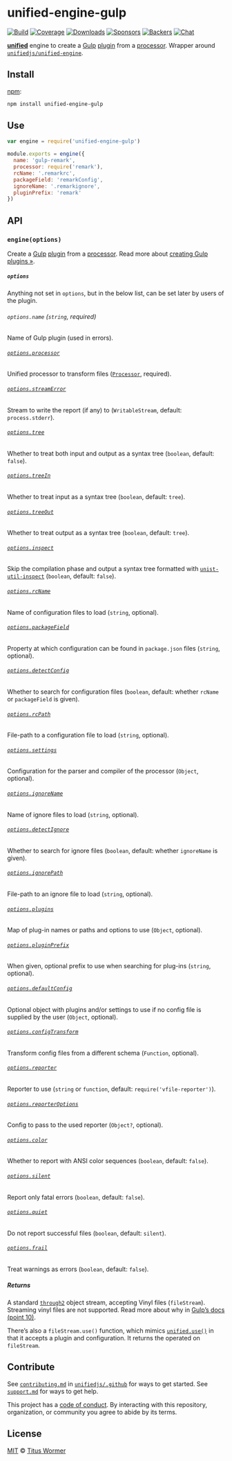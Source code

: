 # unified-engine-gulp

[![Build][build-badge]][build]
[![Coverage][coverage-badge]][coverage]
[![Downloads][downloads-badge]][downloads]
[![Sponsors][sponsors-badge]][collective]
[![Backers][backers-badge]][collective]
[![Chat][chat-badge]][chat]

[**unified**][unified] engine to create a [Gulp][] [plugin][] from a
[processor][].
Wrapper around [`unifiedjs/unified-engine`][engine].

## Install

[npm][]:

```sh
npm install unified-engine-gulp
```

## Use

```js
var engine = require('unified-engine-gulp')

module.exports = engine({
  name: 'gulp-remark',
  processor: require('remark'),
  rcName: '.remarkrc',
  packageField: 'remarkConfig',
  ignoreName: '.remarkignore',
  pluginPrefix: 'remark'
})
```

## API

### `engine(options)`

Create a [Gulp][] [plugin][] from a [processor][].
Read more about [creating Gulp plugins »][plugin].

##### `options`

Anything not set in `options`, but in the below list, can be set later by users
of the plugin.

###### `options.name` (`string`, required)

Name of Gulp plugin (used in errors).

###### [`options.processor`][processor]

Unified processor to transform files ([`Processor`][unified-processor],
required).

###### [`options.streamError`][stream-error]

Stream to write the report (if any) to (`WritableStream`, default:
`process.stderr`).

###### [`options.tree`][tree]

Whether to treat both input and output as a syntax tree (`boolean`, default:
`false`).

###### [`options.treeIn`][tree-in]

Whether to treat input as a syntax tree (`boolean`, default: `tree`).

###### [`options.treeOut`][tree-out]

Whether to treat output as a syntax tree (`boolean`, default: `tree`).

###### [`options.inspect`][inspect]

Skip the compilation phase and output a syntax tree formatted with
[`unist-util-inspect`][util-inspect] (`boolean`, default: `false`).

###### [`options.rcName`][rc-name]

Name of configuration files to load (`string`, optional).

###### [`options.packageField`][package-field]

Property at which configuration can be found in `package.json`
files (`string`, optional).

###### [`options.detectConfig`][detect-config]

Whether to search for configuration files (`boolean`, default: whether
`rcName` or `packageField` is given).

###### [`options.rcPath`][rc-path]

File-path to a configuration file to load (`string`, optional).

###### [`options.settings`][settings]

Configuration for the parser and compiler of the processor (`Object`, optional).

###### [`options.ignoreName`][ignore-name]

Name of ignore files to load (`string`, optional).

###### [`options.detectIgnore`][detect-ignore]

Whether to search for ignore files (`boolean`, default: whether `ignoreName`
is given).

###### [`options.ignorePath`][ignore-path]

File-path to an ignore file to load (`string`, optional).

###### [`options.plugins`][plugins]

Map of plug-in names or paths and options to use (`Object`, optional).

###### [`options.pluginPrefix`][plugin-prefix]

When given, optional prefix to use when searching for plug-ins (`string`,
optional).

###### [`options.defaultConfig`][default-config]

Optional object with plugins and/or settings to use if no config file is
supplied by the user (`Object`, optional).

###### [`options.configTransform`][config-transform]

Transform config files from a different schema (`Function`, optional).

###### [`options.reporter`][reporter]

Reporter to use (`string` or `function`, default: `require('vfile-reporter')`).

###### [`options.reporterOptions`][reporteroptions]

Config to pass to the used reporter (`Object?`, optional).

###### [`options.color`][color]

Whether to report with ANSI color sequences (`boolean`, default: `false`).

###### [`options.silent`][silent]

Report only fatal errors (`boolean`, default: `false`).

###### [`options.quiet`][quiet]

Do not report successful files (`boolean`, default: `silent`).

###### [`options.frail`][frail]

Treat warnings as errors (`boolean`, default: `false`).

##### Returns

A standard [`through2`][through2] object stream, accepting Vinyl files
(`fileStream`).
Streaming vinyl files are not supported.
Read more about why in [Gulp’s docs (point 10)][streaming].

There’s also a `fileStream.use()` function, which mimics [`unified.use()`][use]
in that it accepts a plugin and configuration.
It returns the operated on `fileStream`.

## Contribute

See [`contributing.md`][contributing] in [`unifiedjs/.github`][health] for ways
to get started.
See [`support.md`][support] for ways to get help.

This project has a [code of conduct][coc].
By interacting with this repository, organization, or community you agree to
abide by its terms.

## License

[MIT][license] © [Titus Wormer][author]

<!-- Definitions -->

[build-badge]: https://img.shields.io/travis/unifiedjs/unified-engine-gulp.svg

[build]: https://travis-ci.org/unifiedjs/unified-engine-gulp

[coverage-badge]: https://img.shields.io/codecov/c/github/unifiedjs/unified-engine-gulp.svg

[coverage]: https://codecov.io/github/unifiedjs/unified-engine-gulp

[downloads-badge]: https://img.shields.io/npm/dm/unified-engine-gulp.svg

[downloads]: https://www.npmjs.com/package/unified-engine-gulp

[sponsors-badge]: https://opencollective.com/unified/sponsors/badge.svg

[backers-badge]: https://opencollective.com/unified/backers/badge.svg

[collective]: https://opencollective.com/unified

[chat-badge]: https://img.shields.io/badge/chat-spectrum-7b16ff.svg

[chat]: https://spectrum.chat/unified

[npm]: https://docs.npmjs.com/cli/install

[health]: https://github.com/unifiedjs/.github

[contributing]: https://github.com/unifiedjs/.github/blob/master/contributing.md

[support]: https://github.com/unifiedjs/.github/blob/master/support.md

[coc]: https://github.com/unifiedjs/.github/blob/master/code-of-conduct.md

[license]: license

[author]: https://wooorm.com

[unified]: https://github.com/unifiedjs/unified

[engine]: https://github.com/unifiedjs/unified-engine

[gulp]: https://gulpjs.com

[plugin]: https://github.com/gulpjs/gulp/blob/master/docs/writing-a-plugin/guidelines.md

[unified-processor]: https://github.com/unifiedjs/unified#processor

[processor]: https://github.com/unifiedjs/unified-engine/blob/master/doc/options.md#optionsprocessor

[detect-config]: https://github.com/unifiedjs/unified-engine/blob/master/doc/options.md#optionsdetectconfig

[stream-error]: https://github.com/unifiedjs/unified-engine/blob/master/doc/options.md#optionsstreamerror

[tree]: https://github.com/unifiedjs/unified-engine/blob/master/doc/options.md#optionstree

[tree-in]: https://github.com/unifiedjs/unified-engine/blob/master/doc/options.md#optionstreein

[tree-out]: https://github.com/unifiedjs/unified-engine/blob/master/doc/options.md#optionstreeout

[inspect]: https://github.com/unifiedjs/unified-engine/blob/master/doc/options.md#optionsinspect

[rc-name]: https://github.com/unifiedjs/unified-engine/blob/master/doc/options.md#optionsrcname

[package-field]: https://github.com/unifiedjs/unified-engine/blob/master/doc/options.md#optionspackagefield

[rc-path]: https://github.com/unifiedjs/unified-engine/blob/master/doc/options.md#optionsrcpath

[settings]: https://github.com/unifiedjs/unified-engine/blob/master/doc/options.md#optionssettings

[detect-ignore]: https://github.com/unifiedjs/unified-engine/blob/master/doc/options.md#optionsdetectignore

[ignore-name]: https://github.com/unifiedjs/unified-engine/blob/master/doc/options.md#optionsignorename

[ignore-path]: https://github.com/unifiedjs/unified-engine/blob/master/doc/options.md#optionsignorepath

[plugin-prefix]: https://github.com/unifiedjs/unified-engine/blob/master/doc/options.md#optionspluginprefix

[default-config]: https://github.com/unifiedjs/unified-engine/blob/master/doc/options.md#optionsdefaultconfig

[config-transform]: https://github.com/unifiedjs/unified-engine/blob/master/doc/options.md#optionsconfigtransform

[plugins]: https://github.com/unifiedjs/unified-engine/blob/master/doc/options.md#optionsplugins

[reporter]: https://github.com/unifiedjs/unified-engine/blob/master/doc/options.md#optionsreporter

[reporteroptions]: https://github.com/unifiedjs/unified-engine/blob/master/doc/options.md#optionsreporteroptions

[color]: https://github.com/unifiedjs/unified-engine/blob/master/doc/options.md#optionscolor

[silent]: https://github.com/unifiedjs/unified-engine/blob/master/doc/options.md#optionssilent

[quiet]: https://github.com/unifiedjs/unified-engine/blob/master/doc/options.md#optionsquiet

[frail]: https://github.com/unifiedjs/unified-engine/blob/master/doc/options.md#optionsfrail

[through2]: https://github.com/rvagg/through2#readme

[streaming]: https://github.com/gulpjs/gulp/blob/master/docs/writing-a-plugin/guidelines.md

[use]: https://github.com/unifiedjs/unified#processoruseplugin-options

[util-inspect]: https://github.com/syntax-tree/unist-util-inspect
